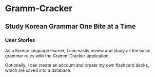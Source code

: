 <h1>Gramm-Cracker</h1>
<h2>Study Korean Grammar One Bite at a Time</h2>
<h3>User Stories</h3>
<p>As a Korean language learner, I can easily review and study all the basic grammar rules with the Gramm-Cracker application.</p>
<p>Optionally, I can create an account and create my own flashcard decks, which are saved into a database.</p>
